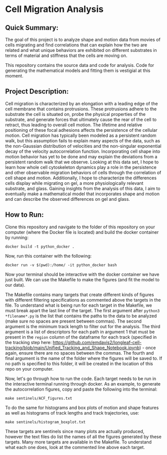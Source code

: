 Cell Migration Analysis
================
## Quick Summary:
The goal of this project is to analyze shape and motion data from movies of cells migrating and find correlations that can explain how the two are related and what unique behaviors are exhibited on different substrates in terms of material and stiffness that the cells are moving on. 

This repository contains the source data and code for analysis. Code for generating the mathematical models and fitting them is vestigial at this moment.

## Project Description:
Cell migration is characterized by an elongation with a leading edge of the cell membrane that contains protrusions. These protrusions adhere to the substrate the cell is situated on, probe the physical properties of the substrate, and generate forces that ultimately cause the rear of the cell to retract, thus leading to overall cell motion. The lifetime and relative positioning of these focal adhesions affects the persistence of the cellular motion. Cell migration has typically been modeled as a persistent random walk, but this assumption fails to explain many aspects of the data, such as the non-Gaussian distribution of velocities and the non-singular exponential decay of the velocity autocorrelation function. Incorporating cell shape into motion behavior has yet to be done and may explain the deviations from a persistent random walk that we observe.  Looking at this data set, I hope to learn how whole cell cytoskeleton dynamics play a role in the persistence and other observable migration behaviors of cells through the correlation of cell shape and motion. Additionally, I hope to characterize the differences cells display while migrating on gel, a more physiologically relevant substrate, and glass. Gaining insights from the analysis of this data, I aim to eventually make a mathematical model that incorporates shape and motion and can describe the observed differences on gel and glass. 

## How to Run:
Clone this repository and navigate to the folder of this repository on your computer (where the Docker file is located) and build the docker container by running:

```
docker build -t python_docker .
```

Now, run this container with the following: 

```
docker run -v $(pwd):/home/ -it python_docker bash
```

Now your terminal should be interactive with the docker container we have just built. We can use the Makefile to make the figures (and fit the model to our data).

The Makefile contains many targets that create different kinds of figures with different filtering specifications as commented above the targets in the file. To understand what is being run for each target in the Makefile, we must break apart the last line of the target. The first argument after `python3 *filename*.py` is the list that contains the paths to the data to be analyzed (make sure no spaces are present between commas). The second argument is the minimum track length to filter out for the analysis. The third argument is a list of descriptors for each path in argument 1 that must be present in the `region` column of the dataframe for each track (specified in the tracking step here: https://github.com/emdavis2/longleaf-cell-tracking/blob/main/Unified_Tracking_and_Shape_Notebook.ipynb) - once again, ensure there are no spaces between the commas. The fourth and final argument is the name of the folder where the figures will be saved to. If no path is specified to this folder, it will be created in the location of this repo on your computer.

 Now, let's go through how to run the code. Each target needs to be run in the interactive terminal running through docker. As an example, to generate the autocorrelation figures, copy and paste the following into the terminal:
```
make sentinels/ACF_figures.txt
```

To do the same for histograms and box plots of motion and shape features as well as histograms of track lengths and track trajectories, use:
```
make sentinels/histogram_boxplot.txt
```

These targets are sentinels since many plots are actually produced, however the text files do list the names of all the figures generated by these targets. Many more targets are available in the Makefile. To understand what each one does, look at the commented line above each target.